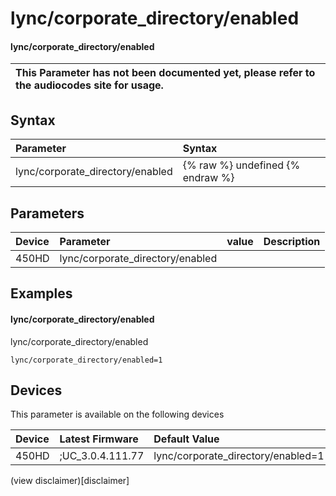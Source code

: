 ﻿---
description: lync/corporate_directory/enabled
search:
    keywords: ['lync','corporate_directory','enabled']
---

# lync/corporate_directory/enabled

#### lync/corporate_directory/enabled


| This Parameter has not been documented yet, please refer to the audiocodes site for usage.  |
| :--- |

## Syntax
| Parameter | Syntax |
| :--- | :--- |
|lync/corporate_directory/enabled | {% raw %} undefined {% endraw %} |

## Parameters
|Device|Parameter|value|Description|
|:---|:---|:---|:---|
| 450HD | lync/corporate_directory/enabled |  |  |

## Examples
#### lync/corporate_directory/enabled

lync/corporate_directory/enabled

```
lync/corporate_directory/enabled=1
```

## Devices
This parameter is available on the following devices

| Device | Latest Firmware | Default Value |
|:---|:---|:---|
| 450HD | ;UC_3.0.4.111.77 | lync/corporate_directory/enabled=1 

(view disclaimer)[disclaimer]
